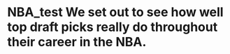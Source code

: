 # NBA_test We set out to see how well top draft picks really do throughout their career in the NBA. 

